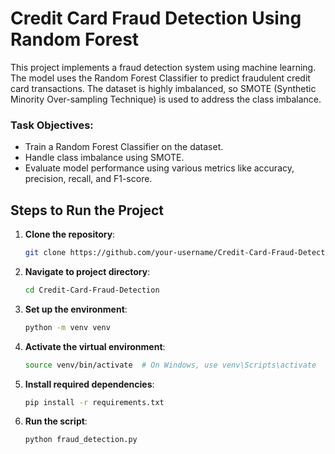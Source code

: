 # Credit Card Fraud Detection Using Random Forest

This project implements a fraud detection system using machine learning. The model uses the Random Forest Classifier to predict fraudulent credit card transactions. The dataset is highly imbalanced, so SMOTE (Synthetic Minority Over-sampling Technique) is used to address the class imbalance.

### Task Objectives:
- Train a Random Forest Classifier on the dataset.
- Handle class imbalance using SMOTE.
- Evaluate model performance using various metrics like accuracy, precision, recall, and F1-score.

## Steps to Run the Project

1. **Clone the repository**:
   ```bash
   git clone https://github.com/your-username/Credit-Card-Fraud-Detection.git
2. **Navigate to project directory**:
   ```bash
   cd Credit-Card-Fraud-Detection
3. **Set up the environment**:
   ```bash
   python -m venv venv
4. **Activate the virtual environment**:
   ```bash
   source venv/bin/activate  # On Windows, use venv\Scripts\activate
5. **Install required dependencies**:
   ```bash
   pip install -r requirements.txt
6. **Run the script**:
   ```bash
   python fraud_detection.py

